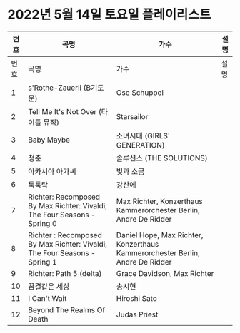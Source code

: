 # 2022년 5월 14일 토요일 플레이리스트

| 번호 | 곡명 | 가수 | 설명 |
|------|------|------|------|
| 번호 | 곡명 | 가수 | 설명 |
| 1 | s'Rothe-Zauerli (B기도문) | Ose Schuppel |  |
| 2 | Tell Me It's Not Over (타이틀 뮤직) | Starsailor |  |
| 3 | Baby Maybe | 소녀시대 (GIRLS' GENERATION) |  |
| 4 | 청춘 | 솔루션스 (THE SOLUTIONS) |  |
| 5 | 아카시아 아가씨 | 빛과 소금 |  |
| 6 | 툭툭탁 | 강산에 |  |
| 7 | Richter: Recomposed By Max Richter: Vivaldi, The Four Seasons - Spring 0 | Max Richter, Konzerthaus Kammerorchester Berlin, Andre De Ridder |  |
| 8 | Richter : Recomposed By Max Richter: Vivaldi, The Four Seasons - Spring 1 | Daniel Hope, Max Richter, Konzerthaus Kammerorchester Berlin, Andre De Ridder |  |
| 9 | Richter: Path 5 (delta) | Grace Davidson, Max Richter |  |
| 10 | 꿈결같은 세상 | 송시현 |  |
| 11 | I Can't Wait | Hiroshi Sato |  |
| 12 | Beyond The Realms Of Death | Judas Priest |  |
